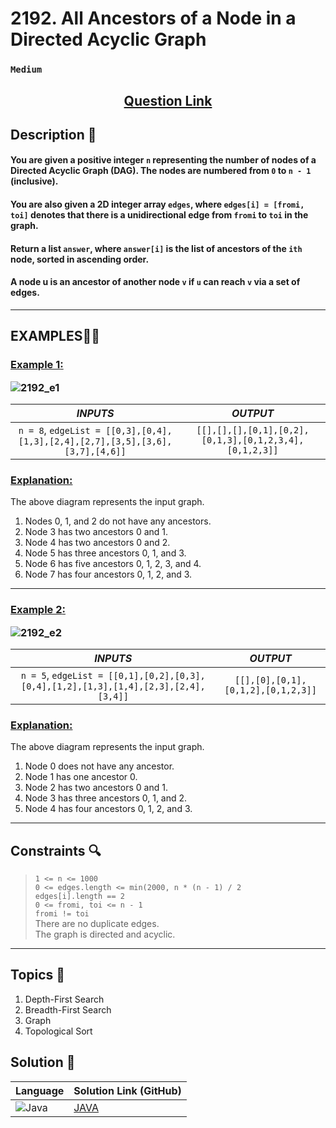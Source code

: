 # 2192. All Ancestors of a Node in a Directed Acyclic Graph

### `Medium`


<h2 align="center">
<a href="https://leetcode.com/problems/all-ancestors-of-a-node-in-a-directed-acyclic-graph/description/"><strong>Question Link</strong></a>
</h2>


## Description 📑

#### You are given a positive integer `n` representing the number of nodes of a Directed Acyclic Graph (DAG). The nodes are numbered from `0` to `n - 1` (inclusive).

#### You are also given a 2D integer array `edges`, where `edges[i] = [fromi, toi]` denotes that there is a unidirectional edge from `fromi` to `toi` in the graph.

#### Return a list `answer`, where `answer[i]` is the list of ancestors of the `ith` node, sorted in ascending order.

#### A node u is an ancestor of another node `v` if `u` can reach `v` via a set of edges.


---

## **EXAMPLES**💫✨ </br>

<h3>

<ins>**Example 1**:</ins> </br>

![2192_e1](https://github.com/user-attachments/assets/a1eae3ee-7a2b-40ff-8a7c-695999c0131b)

| _INPUTS_ | _OUTPUT_ |
| :-----------: | :-----------: |
| `n = 8`, `edgeList = [[0,3],[0,4],[1,3],[2,4],[2,7],[3,5],[3,6],[3,7],[4,6]]` | `[[],[],[],[0,1],[0,2],[0,1,3],[0,1,2,3,4],[0,1,2,3]]` |

</h3>

<h3>
<ins>Explanation:</ins>
</h3>
The above diagram represents the input graph.

1. Nodes 0, 1, and 2 do not have any ancestors.
2. Node 3 has two ancestors 0 and 1.
3. Node 4 has two ancestors 0 and 2.
4. Node 5 has three ancestors 0, 1, and 3.
5. Node 6 has five ancestors 0, 1, 2, 3, and 4.
6. Node 7 has four ancestors 0, 1, 2, and 3.

___
<h3>

<ins>**Example 2**:</ins> </br>

![2192_e2](https://github.com/user-attachments/assets/d258ae56-2d0f-4263-b3e9-edd7b4cff695)

| _INPUTS_ | _OUTPUT_ |
| :-----------: | :-----------: |
| `n = 5`, `edgeList = [[0,1],[0,2],[0,3],[0,4],[1,2],[1,3],[1,4],[2,3],[2,4],[3,4]]` | `[[],[0],[0,1],[0,1,2],[0,1,2,3]]` |

</h3>

<h3>
<ins>Explanation:</ins>
</h3>
The above diagram represents the input graph.

1. Node 0 does not have any ancestor.
2. Node 1 has one ancestor 0.
3. Node 2 has two ancestors 0 and 1.
4. Node 3 has three ancestors 0, 1, and 2.
5. Node 4 has four ancestors 0, 1, 2, and 3.

___

## Constraints 🔍

> `1 <= n <= 1000`</br>
> `0 <= edges.length <= min(2000, n * (n - 1) / 2`</br>
>`edges[i].length == 2` </br>
> `0 <= fromi, toi <= n - 1` </br>
> `fromi != toi` </br>
> There are no duplicate edges. </br>
> The graph is directed and acyclic.

___

## Topics 📝

1. Depth-First Search
2. Breadth-First Search
3. Graph
4. Topological Sort

## Solution 📃

|  Language   |  Solution Link (GitHub) |
| ------------- | ------------- |
|  ![Java](https://img.shields.io/badge/java-%23ED8B00.svg?style=flat&logo=openjdk&logoColor=white)  | [JAVA](https://github.com/Purnima47/Leetcode-Solutions/blob/main/%F0%9F%9F%A1%20Medium/2192%20-%20All%20Ancestors%20of%20a%20Node%20in%20a%20Directed%20Acylic%20Graph/_2192AllAncesOfANodeInADirectedAcyclicGraph.java) |
